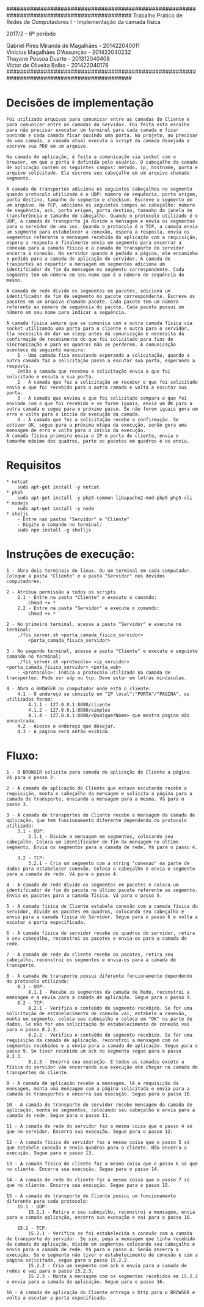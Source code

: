 #############################################################################################
       Trabalho Prático de Redes de Computadores I - Implementação da camada física        
                                                                                           
 2017/2 - 6º período                                                                       
                                                                                           
 Gabriel Pires Miranda de Magalhães    -   201422040011                                    
 Vinícius Magalhães D'Assunção         -   201422040232                                    
 Thayane Pessoa Duarte                 -   201312040408                                    
 Victor de Oliveira Balbo              -   201422040178                                    
#############################################################################################

# Decisões de implementação
	Foi utilizado arquivos para comunicar entre as camadas do Cliente e para comunicar entre as camadas do Servidor. Foi feita esta escolha para não precisar executar um terminal para cada camada e ficar ouvindo e cada camada ficar ouvindo uma porta. No projeto, ao precisar de uma camada, a camada atual executa o script da camada desejada e escreve sua PDU em um arquivo.

	Na camada de aplicação, é feita a comunicação via socket com o browser, em que a porta é definida pelo usuário. O cabeçalho da camada de aplicação contém os seguintes campos: método, ip, hostname, porta e arquivo solicitado. Ela escreve seu cabeçalho em um arquivo chamado segmento.

	A camada de transportes adiciona os seguintes cabeçalhos no segmento quando protocolo utilizado é o UDP: número de sequência, porta origem, porta destino, tamanho do segmento e checksum. Escreve o segmento em um arquivo. No TCP, adiciona os seguintes campos ao cabeçalho: número de sequência, ack, porta origem, porta destino, tamanho da janela de transferência e tamanho do cabeçalho. Quando o protocolo utilizado é o UDP, a camada de transporte já divide a mensagem e envia os segmentos para o servidor de uma vez. Quando o protocolo é o TCP, a camada envia um segmento para estabelecer a conexão, espera a resposta, envia os segmentos referente a mensagem recebida da aplicação com a requisição, espera a resposta e finalmente envia um segmento para encerrar a conexão para a camada física e a camada de transporte do servidor encerra a conexão. No servidor quando é pedido a página, ele encaminha o pedido para a camada de aplicação do servidor. A camada de trasportes ao repartir a mensagem em segmentos adiciona um identificador de fim da mensagem no segmento correspondente. Cada segmento tem um número em seu nome que é o número de sequência do mesmo.

	A camada de rede divide os segmentos em pacotes, adiciona um identificador de fim de segmento no pacote correspondente. Escreve os pacotes em um arquivo chamado pacote. Cada pacote tem um número referente ao número de sequência do pacote. Cada pacote possui um número em seu nome para indicar a seguência.

	A camada física sempre que se comunica com a outra camada física via socket utilizando uma porta para o cliente e outra para o servidor. Ela necessita de dar um sleep antes da comunicação e necessita da confirmação de recebimento do que foi solicitado para fins de sincronização e para os quadros não se perderem. A comunicação acontece da seguinte maneira:
		1 - Uma camada fica escutando esperando a solicitação, quando a outra camada faz a solicitação passa a escutar sua porta, esperando a resposta. 
		Então a camada que recebeu a solicitação envia o que foi solicitado e escuta a sua porta.
		2 - A camada que fez a solicitação ao receber o que foi solicitado envia o que foi recebido para a outra camada e volta a escutar sua porta.
		3 - A camada que enviou o que foi solicitado compara o que foi enviado com o que foi recebido e se forem iguais, envia um OK para a outra camada e segue para o próximo passo. Se não forem iguais gera um erro e volta para o início da execução da camada.
		4 - A camada que fez a solicitação recebe a confirmação. Se estiver OK, segue para a próxima etapa da execução, senão gera uma mensagem de erro e volta para o início da execução.
	A camada física primeiro envia o IP e porta do cliente, envia o tamanho máximo dos quadros, parte os pacotes em quadros e os envia.


# Requisitos
	* netcat
		sudo apt-get install -y netcat
	* php5
		sudo apt-get install -y php5-common libapache2-mod-php5 php5-cli
	* nodejs
		sudo apt-get install -y node
	* sheljs
		- Entre nas pastas "Servidor" e "Cliente"
		- Digite o comando no terminal:
		sudo npm install -g shelljs


# Instruções de execução:
	1 - Abra dois terminais do linux. Ou um terminal em cada computador. Coloque a pasta "Cliente" e a pasta "Servidor" nos devidos computadores. 

	2 - Atribua permissão a todos os scripts
		2.1 - Entre na pasta "Cliente" e execute o comando:
			chmod +x *
		2.2 - Entre na pasta "Servidor" e execute o comando:
			chmod +x *

	2 - No primeiro terminal, acesse a pasta "Servidor" e execute no terminal:
		./fis_server.sh <porta_camada_fisica_servidor>
			<porta_camada_fisica_servidor>

	3 - No segundo terminal, acesse a pasta "Cliente" e execute o seguinte comando no terminal:
		./fis_server.sh <protocolo> <ip_servidor> <porta_camada_fisica_servidor> <porta_web>
		- <protocolo>: indica o protocolo utilizado na camada de transportes. Pode ser udp ou tcp. Deve estar em letras minúsculas.

	4 - Abra o BROWSER no computador onde está o cliente:
		4.1 - O endereço se consiste em "IP local":"PORTA"/"PAGINA", os utilizados foram: 
			4.1.1 - 127.0.0.1:8080/cliente
			4.1.2 - 127.0.0.1:8080/simples
			4.1.4 - 127.0.0.1:8080/<QualquerNome> que mostra pagina não encontrada.
		4.2 - Acesse o endereço que desejar.
		4.3 - A página será então exibida.


# Fluxo:
	1 - O BROWSER solicita para camada de aplicação de Cliente a página. Vá para o passo 2.
	
	2 - A camada de aplicação do Cliente que estava escutando recebe a requisição, monta o cabeçalho da mensagem e solicita a página para a camada de transporte, enviando a mensagem para a mesma. Vá para o passo 3. 
	
	3 - A camada de transportes do Cliente recebe a mensagem da camada de aplicação, que tem funcionamento diferente dependendo do protocolo utilizado:
		3.1 - UDP:
			3.1.1 - Divide a mensagem em segmentos, colocando seu cabeçalho. Coloca um identificador de fim da mensagem no último segmento. Envia os segmentos para a camada de rede. Vá para o passo 4. 

		3.2 - TCP:
			3.2.1 - Cria um segmento com a string "conexao" na parte de dados para estabelecer conexão. Coloca o cabeçalho e envia o segmento para a camada de rede. Vá para o passo 4.

	4 - A camada de rede divide os segmentos em pacotes e coloca um identificador de fim do pacote no último pacote referente ao segmento. Envia os pacotes para a camada física. Vá para o passo 5.
	
	5 - A camada física do Cliente estabele conexão com a camada física do servidor, divide os pacotes em quadros, colocando seu cabeçalho e envia para a camada física do Servidor. Segue para o passo 6 e volta a escutar a porta especificada.

	6 - A camada física do servidor recebe os quadros do servidor, retira o seu cabeçalho, reconstroi os pacotes e envia-os para a camada de rede.
	
	7 - A camada de rede do cliente recebe os pacotes, retira seu cabeçalho, reconstroi os segmentos e envia-os para a camada de transporte.

	8 - A camada de transporte possui diferente funcionamento dependendo do protocolo utilizado:
		8.1 - UDP:
			8.1.1 - Recebe os segmentos da camada de Rede, reconstroi a mensagem e a envia para a camada de aplicação. Segue para o passo 9.
		8.2 - TCP:
			8.2.1 - Verifica o conteúdo do segmento recebido. Se for uma solicitação de estabelecimento de conexão vai, estabele a conexão, monta um segmento, coloca seu cabeçalho e coloca um "OK" na parte de dados. Se não for uma solicitação de estabelecimento de conexão vai para o passo 8.2.2.
			8.2.2 - Verifica o conteúdo do segmento recebido. Se for uma requisição da camada de aplicação, reconstroi a mensagem com os segmentos recebidos e a envia para a camada de aplicação. Segue para o passo 9. Se tiver recebido um ack no segmento segue para o passo 8.2.3.
			8.2.3 - Encerra sua execução. E todos as camadas exceto a física do servidor vão encerrando sua execução até chegar na camada de transportes do cliente.  

	9 - A camada de aplicação recebe a mensagem, lê a requisição da mensagem, monta uma mensagem com a página solicitada e envia para a camada de transportes e encerra sua execução. Segue para o passo 10.
	
	10 - A camada de transporte do servidor recebe mensagem da camada de aplicação, monta os segmentos, colocando seu cabeçalho e envia para a camada de rede. Segue para o passo 11.
	
	11 - A camada de rede do servidor faz a mesma coisa que o passo 4 só que no servidor. Encerra sua execução. Segue para o passo 12.

	12 - A camada física do servidor faz a mesma coisa que o passo 5 só que estabele conexão e envia quadros para o cliente. Não encerra a execução. Segue para o passo 13.

	13 - A camada física do cliente faz a mesma coisa que o passo 6 só que no cliente. Encerra sua execução. Segue para o passo 14.

	14 - A camada de rede do cliente faz a mesma coisa que o passo 7 só que no cliente. Encerra sua execução. Segue para o passo 15.

	15 - A camada de transporte do Cliente possui um funcionamento diferente para cada protocolo:
		15.1 - UDP:
			15.1.1 - Retira o seu cabeçalho, reconstroi a mensagem, envia para a camada aplicação, encerra sua execução e vai para o passo 16.

		15.2 - TCP:
			15.2.1 - Verifica se foi estabelecida a conexão com a camada de transporte do servidor. Se sim, pega a mensagem que tinha recebido da camada de aplicação, divide em segmentos colocando seu cabeçalho e envia para a camada de rede. Vá para o passo 4. Senão encerra a execução. Se o segmento não tiver o estabelecimento de conexão e sim a página solicitada, segue para o passo 15.2.2.
			15.2.2 - Cria um segmento com ack e envia para a camada de redes e vai para o passo 15.2.3.
			15.2.3 - Monta a mensagem com os segmentos recebidos em 15.2.2 e envia para a camada de aplicação. Segue para o passo 16.

	16 - A camada de aplicação do Cliente entrega o http para o BROWSER e volta a escutar a porta especificada.